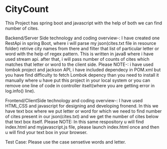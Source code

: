 # CityCount
This Project has spring boot and javascript with the help of both we can find number of cites.

Backend/Server Side technology and coding overview-:
I have created one RestApi in spring Boot, where i will parse my json(cites.txt file in resource folder) retrive city names from there and filter that list of particular letter or word with the help of regex pattern. This is written in java8 where i have used stream api.
after that, i will pass number of counts of cites which matches that letter or word to the client side.
Please NOTE-: i have used lombok project and jackson API, i have included dependecy in POM.xml but you have find difficulty to fetch Lombok depency than you need to 
install it manually where u have put this project in your local system or you can remove one line of code in controller itselt(where you are getting error in log.info() line).

Frontend/ClientSide technology and coding overview-:
I have used HTML,CSS and javascript for designing and developing fronend. In this we have text box where we put letter or word for which we need to find number of cites present in our json(cites.txt) and we get the number of cites below that text box itself.
Please NOTE: In this same respository u will find index.html and myjavascript.js file, please launch index.html once and then u will find your text box in your browser.


Test Case:
Please use the case sensetive words and letter.
